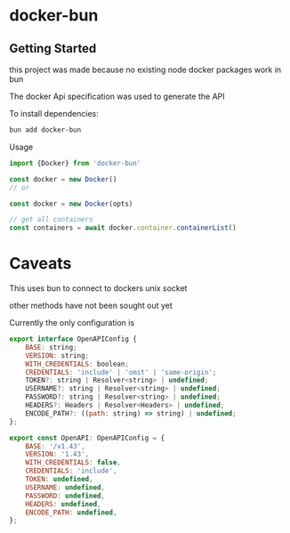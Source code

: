 # docker-bun 

## Getting Started

this project was made because no existing node docker packages work in bun

The docker Api specification was used to generate the API


To install dependencies:

```bash
bun add docker-bun
```

Usage

```js
import {Docker} from 'docker-bun'

const docker = new Docker()
// or

const docker = new Docker(opts)

// get all containers
const containers = await docker.container.containerList()
```
# Caveats

This uses bun to connect to dockers unix socket

other methods have not been sought out yet

Currently the only configuration is 
```js
export interface OpenAPIConfig {
    BASE: string;
    VERSION: string;
    WITH_CREDENTIALS: boolean;
    CREDENTIALS: 'include' | 'omit' | 'same-origin';
    TOKEN?: string | Resolver<string> | undefined;
    USERNAME?: string | Resolver<string> | undefined;
    PASSWORD?: string | Resolver<string> | undefined;
    HEADERS?: Headers | Resolver<Headers> | undefined;
    ENCODE_PATH?: ((path: string) => string) | undefined;
};

export const OpenAPI: OpenAPIConfig = {
    BASE: '/v1.43',
    VERSION: '1.43',
    WITH_CREDENTIALS: false,
    CREDENTIALS: 'include',
    TOKEN: undefined,
    USERNAME: undefined,
    PASSWORD: undefined,
    HEADERS: undefined,
    ENCODE_PATH: undefined,
};
```

